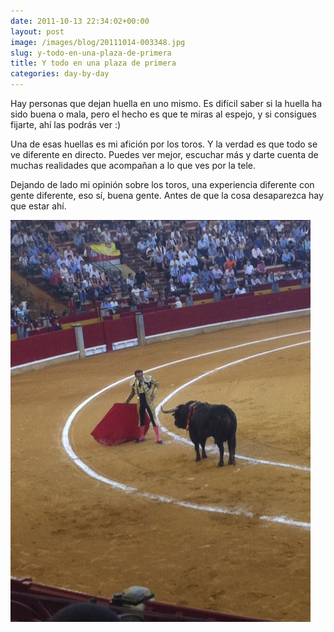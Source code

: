 ```yaml
---
date: 2011-10-13 22:34:02+00:00
layout: post
image: /images/blog/20111014-003348.jpg
slug: y-todo-en-una-plaza-de-primera
title: Y todo en una plaza de primera
categories: day-by-day
---
```


Hay personas que dejan huella en uno mismo. Es difícil saber si la huella ha sido buena o mala, pero el hecho es que te miras al espejo, y si consigues fijarte, ahí las podrás ver :)

Una de esas huellas es mi afición por los toros. Y la verdad es que todo se ve diferente en directo. Puedes ver mejor, escuchar más y darte cuenta de muchas realidades que acompañan a lo que ves por la tele.

Dejando de lado mi opinión sobre los toros, una experiencia diferente con gente diferente, eso sí, buena gente. Antes de que la cosa desaparezca hay que estar ahí.

[![20111014-003348.jpg](/images/blog/20111014-003348.jpg)](/images/blog/20111014-003348.jpg)
